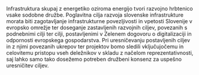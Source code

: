 Infrastruktura skupaj z energetiko oziroma energijo tvori razvojno hrbtenico vsake sodobne družbe. Poglavitna cilja razvoja slovenske infrastrukture morata biti zagotavljanje infrastrukturne povezljivosti in vpetosti Slovenije v evropsko omrežje ter doseganje zastavljenih razvojnih ciljev, povezanih s podnebnimi cilji ter cilji, postavljenimi v Zelenem dogovoru o digitalizaciji in odpornosti evropskega gospodarstva. Pri uresničevanju postavljenih ciljev in z njimi povezanih ukrepov ter projektov bomo sledili vključujočemu in celovitemu pristopu vseh deležnikov v skladu z načelom reprezentativnosti, saj lahko samo tako dosežemo potreben družbeni konsenz za uspešno uresničitev ciljev.
